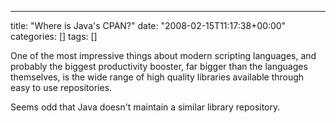 ---
title: "Where is Java's CPAN?"
date: "2008-02-15T11:17:38+00:00"
categories: []
tags: []

One of the most impressive things about modern scripting languages, and probably the biggest productivity booster, far bigger than the languages themselves, is the wide range of high quality libraries available through easy to use repositories.

Seems odd that Java doesn't maintain a similar library repository.
